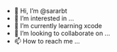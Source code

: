 - 👋 Hi, I’m @sararbt
- 👀 I’m interested in ...
- 🌱 I’m currently learning xcode
- 💞️ I’m looking to collaborate on ...
- 📫 How to reach me ...

<!---
sararbt/sararbt is a ✨ special ✨ repository because its `README.md` (this file) appears on your GitHub profile.
You can click the Preview link to take a look at your changes.
--->
